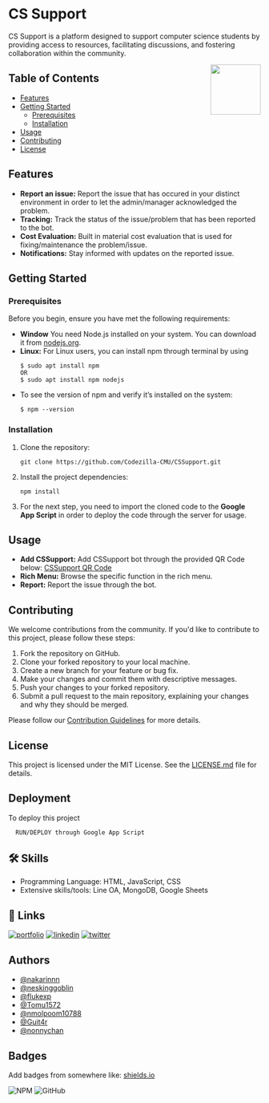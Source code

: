 # CS Support
CS Support is a platform designed to support computer science students by providing access to resources, facilitating discussions, and fostering collaboration within the community.

<img align="right" src="https://scontent.fcnx2-1.fna.fbcdn.net/v/t1.15752-9/379390111_634198118838077_4457339973200096694_n.jpg?_nc_cat=100&ccb=1-7&_nc_sid=ae9488&_nc_ohc=CVh_2ug9m8IAX-EUWN-&_nc_ht=scontent.fcnx2-1.fna&oh=03_AdQEU0DWd0WwqUwiv-IAA1-Un4ouCIIR5i2moupMNayoGA&oe=6532808B" width="100" height="100" />

## Table of Contents

- [Features](#features)
- [Getting Started](#getting-started)
  - [Prerequisites](#prerequisites)
  - [Installation](#installation)
- [Usage](#usage)
- [Contributing](#contributing)
- [License](#license)

## Features

- **Report an issue:** Report the issue that has occured in your distinct environment in order to let the admin/manager acknowledged the problem.
- **Tracking:** Track the status of the issue/problem that has been reported to the bot.
- **Cost Evaluation:** Built in material cost evaluation that is used for fixing/maintenance the problem/issue.
- **Notifications:** Stay informed with updates on the reported issue.

## Getting Started

### Prerequisites

Before you begin, ensure you have met the following requirements:

- **Window** You need Node.js installed on your system. You can download it from [nodejs.org](https://nodejs.org/).
- **Linux:** For Linux users, you can install npm through terminal by using
    ```shell
    $ sudo apt install npm
    OR
    $ sudo apt install npm nodejs
- To see the version of npm and verify it’s installed on the system:
    ```shell
    $ npm --version

### Installation

1. Clone the repository:

   ```shell
   git clone https://github.com/Codezilla-CMU/CSSupport.git

2. Install the project dependencies:

   ```shell
   npm install

3. For the next step, you need to import the cloned code to the **Google App Script** in order to deploy the code through the server for usage.

## Usage

- **Add CSSupport:** Add CSSupport bot through the provided QR Code below:
    [CSSupport QR Code](link_to_logo_image)
- **Rich Menu:** Browse the specific function in the rich menu.
- **Report:** Report the issue through the bot.

## Contributing

We welcome contributions from the community. If you'd like to contribute to this project, please follow these steps:

1. Fork the repository on GitHub.
2. Clone your forked repository to your local machine.
3. Create a new branch for your feature or bug fix.
4. Make your changes and commit them with descriptive messages.
5. Push your changes to your forked repository.
6. Submit a pull request to the main repository, explaining your changes and why they should be merged.

Please follow our [Contribution Guidelines](CONTRIBUTING.md) for more details.

## License

This project is licensed under the MIT License. See the [LICENSE.md](LICENSE.md) file for details.



   


## Deployment

To deploy this project

```bash
  RUN/DEPLOY through Google App Script
```


## 🛠 Skills
- Programming Language: HTML, JavaScript, CSS
- Extensive skills/tools: Line OA, MongoDB, Google Sheets


## 🔗 Links
[![portfolio](https://img.shields.io/badge/my_portfolio-000?style=for-the-badge&logo=ko-fi&logoColor=white)](https://katherineoelsner.com/)
[![linkedin](https://img.shields.io/badge/linkedin-0A66C2?style=for-the-badge&logo=linkedin&logoColor=white)](https://www.linkedin.com/)
[![twitter](https://img.shields.io/badge/twitter-1DA1F2?style=for-the-badge&logo=twitter&logoColor=white)](https://twitter.com/)


## Authors

- [@nakarinnn](https://www.github.com/nakarinnn)
- [@neskinggoblin](https://www.github.com/neskinggoblin)
- [@flukexp](https://www.github.com/flukexp)
- [@Tomu1572](https://www.github.com/Tomu1572)
- [@nmolpoom10788](https://www.github.com/nmolpoom10788)
- [@Guit4r](https://www.github.com/Guit4r)
- [@nonnychan](https://www.github.com/nonnychan)


## Badges

Add badges from somewhere like: [shields.io](https://shields.io/)

![NPM](https://img.shields.io/npm/l/sweetalert)
![GitHub](https://img.shields.io/github/license/Codezilla-CMU/CSSupport)


